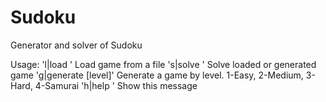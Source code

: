 # Sudoku
Generator and solver of Sudoku

Usage:
 'l|load <path>'        Load game from a file
 's|solve '             Solve loaded or generated game
 'g|generate [level]'   Generate a game by level. 1-Easy, 2-Medium, 3-Hard, 4-Samurai
 'h|help '              Show this message